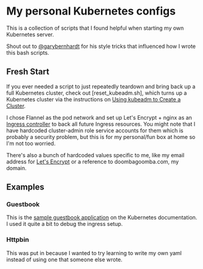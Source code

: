 # My personal Kubernetes configs

This is a collection of scripts that I found helpful when starting my own
Kubernetes server.

Shout out to [@garybernhardt](https://github.com/garybernhardt) for his style
tricks that influenced how I wrote this bash scripts.

## Fresh Start

If you ever needed a script to just repeatedly teardown and bring back up
a full Kubernetes cluster, check out [reset_kubeadm.sh], which turns up
a Kubernetes cluster via the instructions on [Using kubeadm to Create
a Cluster](https://kubernetes.io/docs/setup/independent/create-cluster-kubeadm/).

I chose Flannel as the pod network and set up Let's Encrypt + nginx as an
[Ingress
controller](https://kubernetes.io/docs/concepts/services-networking/ingress/#ingress-controllers)
to back all future Ingress resources. You might note that I have hardcoded
cluster-admin role service accounts for them which is probably a security
problem, but this is for my personal/fun box at home so I'm not too worried.

There's also a bunch of hardcoded values specific to me, like my email address
for [Let's Encrypt](https://letsencrypt.org) or a reference to
doombagoomba.com, my domain.

## Examples

### Guestbook

This is the [sample guestbook
application](https://kubernetes.io/docs/tutorials/stateless-application/guestbook/)
on the Kubernetes documentation. I used it quite a bit to debug the ingress
setup.

### Httpbin

This was put in because I wanted to try learning to write my own yaml instead
of using one that someone else wrote.
